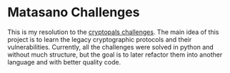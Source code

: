 # Matasano Challenges

This is my resolution to the [cryptopals challenges](https://cryptopals.com/). The main idea of this project is to learn the legacy cryptographic protocols and their vulnerabilities. Currently, all the challenges were solved in python and without much structure, but the goal is to later refactor them into another language and with better quality code.
